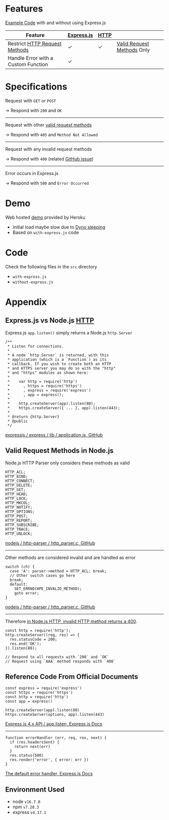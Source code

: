 # Features

[Example Code](#code) with and without using Express.js

| Feature | [Express.js](https://expressjs.com/) | [HTTP](https://nodejs.org/api/http.html) |  |
| -- | -- | -- | -- |
| Restrict [HTTP Request Methods](https://developer.mozilla.org/docs/Web/HTTP/Methods) | &check; | &check; | [Valid Request Methods](#valid-request-methods-in-nodejs) Only |
| Handle Error with a Custom Function | &check; |  |

# Specifications

Request with `GET` or `POST`

→ Respond with `200` and `OK`

---

Request with other [valid request methods](#valid-request-methods-in-nodejs)

→ Respond with `405` and `Method Not Allowed`

---

Request with any invalid request methods

→ Respond with `400` (related [GitHub issue](https://github.com/nodejs/node/issues/17248))

---

Error occurs in Express.js

→ Respond with `500` and `Error Occurred`

# Demo

Web hosted [demo](https://node-http-error-handling.herokuapp.com/) provided by Heroku
- Initial load maybe slow due to [Dyno sleeping](https://devcenter.heroku.com/articles/dynos#dyno-sleeping)
- Based on `with-express.js` code

# Code

Check the following files in the `src` directory
- `with-express.js`
- `without-express.js`

# Appendix

## Express.js vs Node.js [HTTP](https://nodejs.org/api/http.html)

Express.js `app.listen()` simply returns a Node.js `http.Server`

```
/**
 * Listen for connections.
 *
 * A node `http.Server` is returned, with this
 * application (which is a `Function`) as its
 * callback. If you wish to create both an HTTP
 * and HTTPS server you may do so with the "http"
 * and "https" modules as shown here:
 *
 *    var http = require('http')
 *      , https = require('https')
 *      , express = require('express')
 *      , app = express();
 *
 *    http.createServer(app).listen(80);
 *    https.createServer({ ... }, app).listen(443);
 *
 * @return {http.Server}
 * @public
 */
```
[expressjs / express / lib / application.js, GitHub](https://github.com/expressjs/express/blob/master/lib/application.js#L595-L614)

## Valid Request Methods in Node.js

Node.js HTTP Parser only considers these methods as valid

```
HTTP_ACL;
HTTP_BIND;
HTTP_CONNECT;
HTTP_DELETE;
HTTP_GET;
HTTP_HEAD;
HTTP_LOCK;
HTTP_MKCOL;
HTTP_NOTIFY;
HTTP_OPTIONS;
HTTP_POST;
HTTP_REPORT;
HTTP_SUBSCRIBE;
HTTP_TRACE;
HTTP_UNLOCK;
```
[nodejs / http-parser / http_parser.c, GitHub](https://github.com/nodejs/http-parser/blob/main/http_parser.c#L942-L963)

---

Other methods are considered invalid and are handled as error

```
switch (ch) {
  case 'A': parser->method = HTTP_ACL; break;
  // Other switch cases go here
  break;
  default:
    SET_ERRNO(HPE_INVALID_METHOD);
    goto error;
}
```
[nodejs / http-parser / http_parser.c, GitHub](https://github.com/nodejs/http-parser/blob/main/http_parser.c#L942-L963)

---

Therefore [in Node.js HTTP, invalid HTTP method returns a 400](https://github.com/nodejs/node/issues/17248).

```
const http = require('http');
http.createServer((req, res) => {
  res.statusCode = 200;
  res.end('OK');
}).listen(80);

// Respond to all requests with `200` and `OK`
// Request using `AAA` method responds with `400`
```

## Reference Code From Official Documents

```
const express = require('express')
const https = require('https')
const http = require('http')
const app = express()

http.createServer(app).listen(80)
https.createServer(options, app).listen(443)
```

[Express.js 4.x API / app.listen, Express.js Docs](http://expressjs.com/en/api.html#app.listen)

---

```
function errorHandler (err, req, res, next) {
  if (res.headersSent) {
    return next(err)
  }
  res.status(500)
  res.render('error', { error: err })
}
```

[The default error handler, Express.js Docs](http://expressjs.com/en/guide/error-handling.html#the-default-error-handler)

## Environment Used

- node `v16.7.0`
- npm `v7.20.3`
- express `v4.17.1`
